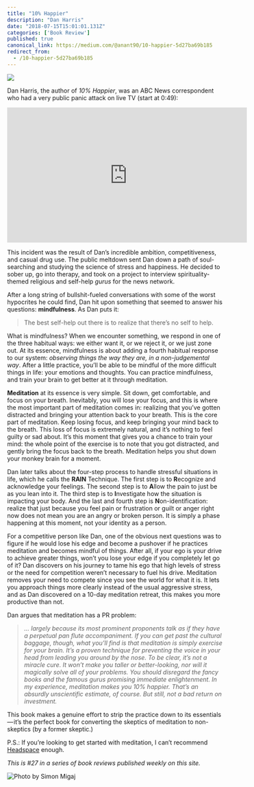 ```yaml
---
title: "10% Happier"
description: "Dan Harris"
date: "2018-07-15T15:01:01.131Z"
categories: ['Book Review']
published: true
canonical_link: https://medium.com/@anant90/10-happier-5d27ba69b185
redirect_from:
  - /10-happier-5d27ba69b185
---
```


![](./asset-1.jpeg)

Dan Harris, the author of _10% Happier_, was an ABC News correspondent who had a very public panic attack on live TV (start at 0:49):

<iframe width="560" height="315" src="https://www.youtube.com/embed/_qo4uPxhUzU?start=49" frameborder="0" allow="accelerometer; autoplay; encrypted-media; gyroscope; picture-in-picture" allowfullscreen></iframe>

This incident was the result of Dan’s incredible ambition, competitiveness, and casual drug use. The public meltdown sent Dan down a path of soul-searching and studying the science of stress and happiness. He decided to sober up, go into therapy, and took on a project to interview spirituality-themed religious and self-help _gurus_ for the news network.

After a long string of bullshit-fueled conversations with some of the worst hypocrites he could find, Dan hit upon something that seemed to answer his questions: **mindfulness**. As Dan puts it:

> The best self-help out there is to realize that there’s no self to help.

What is mindfulness? When we encounter something, we respond in one of the three habitual ways: we either want it, or we reject it, or we just zone out. At its essence, mindfulness is about adding a fourth habitual response to our system: _observing things the way they are, in a non-judgemental way_. After a little practice, you’ll be able to be mindful of the more difficult things in life: your emotions and thoughts. You can practice mindfulness, and train your brain to get better at it through meditation.

**Meditation** at its essence is very simple. Sit down, get comfortable, and focus on your breath. Inevitably, you will lose your focus, and this is where the most important part of meditation comes in: realizing that you’ve gotten distracted and bringing your attention back to your breath. This is the core part of meditation. Keep losing focus, and keep bringing your mind back to the breath. This loss of focus is extremely natural, and it’s nothing to feel guilty or sad about. It’s this moment that gives you a chance to train your mind: the whole point of the exercise is to note that you got distracted, and gently bring the focus back to the breath. Meditation helps you shut down your monkey brain for a moment.

Dan later talks about the four-step process to handle stressful situations in life, which he calls the **RAIN** Technique. The first step is to **R**ecognize and acknowledge your feelings. The second step is to **A**llow the pain to just be as you lean into it. The third step is to **I**nvestigate how the situation is impacting your body. And the last and fourth step is **N**on-identification: realize that just because you feel pain or frustration or guilt or anger right now does not mean you are an angry or broken person. It is simply a phase happening at this moment, not your identity as a person.

For a competitive person like Dan, one of the obvious next questions was to figure if he would lose his edge and become a pushover if he practices meditation and becomes mindful of things. After all, if your ego is your drive to achieve greater things, won’t you lose your edge if you completely let go of it? Dan discovers on his journey to tame his ego that high levels of stress or the need for competition weren’t necessary to fuel his drive. Meditation removes your need to compete since you see the world for what it is. It lets you approach things more clearly instead of the usual aggressive stress, and as Dan discovered on a 10-day meditation retreat, this makes you more productive than not.

Dan argues that meditation has a PR problem:

> _… largely because its most prominent proponents talk as if they have a perpetual pan flute accompaniment. If you can get past the cultural baggage, though, what you’ll find is that meditation is simply exercise for your brain. It’s a proven technique for preventing the voice in your head from leading you around by the nose. To be clear, it’s not a miracle cure. It won’t make you taller or better-looking, nor will it magically solve all of your problems. You should disregard the fancy books and the famous gurus promising immediate enlightenment. In my experience, meditation makes you 10% happier. That’s an absurdly unscientific estimate, of course. But still, not a bad return on investment._

This book makes a genuine effort to strip the practice down to its essentials — it’s the perfect book for converting the skeptics of meditation to non-skeptics (by a former skeptic.)

P.S.: If you’re looking to get started with meditation, I can’t recommend [Headspace](https://www.headspace.com) enough.

_This is #27 in a series of book reviews published weekly on this site._

![Photo by [Simon Migaj](https://unsplash.com/@simonmigaj)](./asset-2.png)
